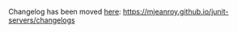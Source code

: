 Changelog has been moved [here](https://mjeanroy.github.io/junit-servers/changelogs): https://mjeanroy.github.io/junit-servers/changelogs
